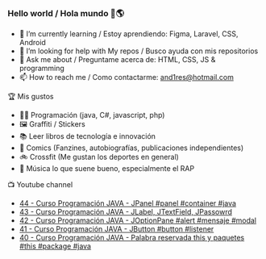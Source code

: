 ### Hello world / Hola mundo 👋🌎

<!--
**xaca/xaca** is a ✨ _special_ ✨ repository because its `README.md` (this file) appears on your GitHub profile.

Here are some ideas to get you started:
-->

- 🌱 I’m currently learning / Estoy aprendiendo: Figma, Laravel, CSS, Android
- 🤔 I’m looking for help with My repos / Busco ayuda con mis repositorios
- 💬 Ask me about / Preguntame acerca de: HTML, CSS, JS & programming 
- 📫 How to reach me / Como contactarme: and1res@hotmail.com

🏆 Mis gustos
- 👨‍💻 Programación (java, C#, javascript, php)
- 🖼️ Graffiti / Stickers
- 📚 Leer libros de tecnología e innovación
- 💢 Comics (Fanzines, autobiografías, publicaciones independientes)
- 🚲 Crossfit (Me gustan los deportes en general)
- 🎤 Música lo que suene bueno, especialmente el RAP
<!--
📝 Frases
- "I only smile in the dark, I only smile when it's complicated" Raybiez
- "De lo que ves créete la mitad de lo que no ves no te creas nada" Kase O
-->
📺 Youtube channel
<!-- BLOG-POST-LIST:START -->
- [44 - Curso Programación JAVA - JPanel #panel #container #java](https://www.youtube.com/watch?v=-p1kjshWXAA)
- [43 - Curso Programación JAVA - JLabel, JTextField, JPassowrd](https://www.youtube.com/watch?v=iLkZh2wNV58)
- [42 - Curso Programación JAVA - JOptionPane #alert #mensaje #modal](https://www.youtube.com/watch?v=itKwHjBFbLE)
- [41 - Curso Programación JAVA - JButton #button #listener](https://www.youtube.com/watch?v=8hJLeAuUTNI)
- [40 - Curso Programación JAVA - Palabra reservada this y paquetes #this #package #java](https://www.youtube.com/watch?v=j2vYZz_6g3k)
<!-- BLOG-POST-LIST:END -->
